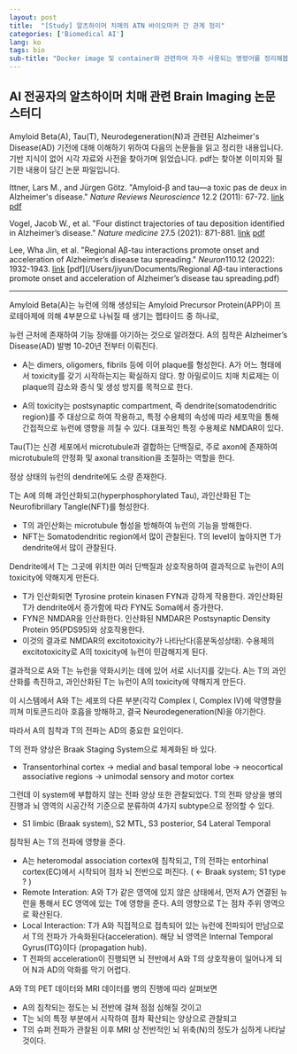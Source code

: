 ```yaml
---
layout: post
title:  "[Study] 알츠하이머 치매의 ATN 바이오마커 간 관계 정리"
categories: ['Biomedical AI']
lang: ko
tags: bio
sub-title: "Docker image 및 container와 관련하여 자주 사용되는 명령어를 정리해봅니다."
---
```



## AI 전공자의 알츠하이머 치매 관련 Brain Imaging 논문 스터디

Amyloid Beta(A), Tau(T), Neurodegeneration(N)과 관련된 Alzheimer's Disease(AD) 기전에 대해 이해하기 위하여 다음의 논문들을 읽고 정리한 내용입니다. 기반 지식이 없어 시각 자료와 사전을 찾아가며 읽었습니다. pdf는 찾아본 이미지와 필기한 내용이 담긴 논문 파일입니다.

Ittner, Lars M., and Jürgen Götz. "Amyloid-β and tau—a toxic pas de deux in Alzheimer's disease." *Nature Reviews Neuroscience* 12.2 (2011): 67-72. [link](https://www.nature.com/articles/nrn2967) [pdf](/Users/jiyun/Documents/nrn2967.pdf)

Vogel, Jacob W., et al. "Four distinct trajectories of tau deposition identified in Alzheimer’s disease." *Nature medicine* 27.5 (2021): 871-881. [link](https://www.nature.com/articles/s41591-021-01309-6) [pdf](/Users/jiyun/Documents/s41591-021-01309-6.pdf)

Lee, Wha Jin, et al. "Regional Aβ-tau interactions promote onset and acceleration of Alzheimer’s disease tau spreading." *Neuron*110.12 (2022): 1932-1943. [link](https://pubmed.ncbi.nlm.nih.gov/35443153/) [pdf](/Users/jiyun/Documents/Regional Aβ-tau interactions promote onset and acceleration of Alzheimer’s disease tau spreading.pdf)



-----



Amyloid Beta(A)는 뉴런에 의해 생성되는 Amyloid Precursor Protein(APP)이 프로테아제에 의해 4부분으로 나눠질 때 생기는 펩타이드 중 하나로, 

뉴런 근처에 존재하여 기능 장애를 야기하는 것으로 알려졌다. A의 침착은 Alzheimer’s Disease(AD) 발병 10-20년 전부터 이뤄진다.

- A는 dimers, oligomers, fibrils 등에 이어 plaque를 형성한다. A가 어느 형태에서 toxicity를 갖기 시작하는지는 확실하지 않다. 항 아밀로이드 치매 치료제는 이 plaque의 감소와 증식 및 생성 방지를 목적으로 한다. 

- A의 toxicity는 postsynaptic compartment, 즉 dendrite(somatodendritic region)를 주 대상으로 하여 작용하고, 특정 수용체의 속성에 따라 세포막을 통해 간접적으로 뉴런에 영향을 끼칠 수 있다. 대표적인 특정 수용체로 NMDAR이 있다.  



Tau(T)는 신경 세포에서 microtubule과 결합하는 단백질로, 주로 axon에 존재하여 microtubule의 안정화 및 axonal transition을 조절하는 역할을 한다. 

정상 상태의 뉴런의 dendrite에도 소량 존재한다.

T는 A에 의해 과인산화되고(hyperphosphorylated Tau), 과인산화된 T는 Neurofibrillary Tangle(NFT)를 형성한다. 

- T의 과인산화는 microtubule 형성을 방해하여 뉴런의 기능을 방해한다.
- NFT는 Somatodendritic region에서 많이 관찰된다. T의 level이 높아지면 T가 dendrite에서 많이 관찰된다. 



Dendrite에서 T는 그곳에 위치한 여러 단백질과 상호작용하여 결과적으로 뉴런이 A의 toxicity에 약해지게 만든다.

- T가 인산화되면 Tyrosine protein kinasen FYN과 강하게 작용한다. 과인산화된 T가 dendrite에서 증가함에 따라 FYN도 Soma에서 증가한다.
- FYN은 NMDAR을 인산화한다. 인산화된 NMDAR은 Postsynaptic Density Protein 95(PDS95)와 상호작용한다.
- 이것의 결과로 NMDAR의 excitotoxicity가 나타난다(흥분독성상태). 수용체의 excitotoxicity로 A의 toxicity에 뉴런이 민감해지게 된다.  


  
결과적으로 A와 T는 뉴런을 약화시키는 데에 있어 서로 시너지를 갖는다. A는 T의 과인산화를 촉진하고, 과인산화된 T는 뉴런이 A의 toxicity에 약해지게 만든다. 

이 시스템에서 A와 T는 세포의 다른 부분(각각 Complex I, Complex IV)에 악영향을 끼쳐 미토콘드리아 호흡을 방해하고, 결국 Neurodegeneration(N)을 야기한다.

따라서 A의 침착과 T의 전파는 AD의 중요한 요인이다. 


  
T의 전파 양상은 Braak Staging System으로 체계화된 바 있다.

- Transentorhinal cortex → medial and basal temporal lobe → neocortical associative regions → unimodal sensory and motor cortex

그런데 이 system에 부합하지 않는 전파 양상 또한 관찰되었다. T의 전파 양상을 병의 진행과 뇌 영역의 시공간적 기준으로 분류하여 4가지 subtype으로 정의할 수 있다. 

- S1 limbic (Braak system), S2 MTL, S3 posterior, S4 Lateral Temporal 



침착된 A는 T의 전파에 영향을 준다. 

- A는 heteromodal association cortex에 침착되고, T의 전파는 entorhinal cortex(EC)에서 시작되어 점차 뇌 전반으로 퍼진다. ( ← Braak system; S1 type ? ) 
- Remote Interation: A와 T가 같은 영역에 있지 않은 상태에서, 먼저 A가 연결된 뉴런을 통해서 EC 영역에 있는 T에 영향을 준다. A의 영향으로 T는 점차 주위 영역으로 확산된다.
- Local Interaction: T가 A와 직접적으로 접촉되어 있는 뉴런에 전파되어 만남으로서 T의 전파가 가속화된다(acceleration). 해당 뇌 영역은 Internal Temporal Gyrus(ITG)이다 (propagation hub).
- T 전파의 acceleration이 진행되면 뇌 전반에서 A와 T의 상호작용이 일어나게 되어 N과 AD의 악화를 막기 어렵다. 



A와 T의 PET 데이터와 MRI 데이터를 병의 진행에 따라 살펴보면

- A의 침착되는 정도는 뇌 전반에 걸쳐 점점 심해질 것이고
- T는 뇌의 특정 부분에서 시작하여 점차 확산되는 양상으로 관찰되고
- T의 슈퍼 전파가 관찰된 이후 MRI 상 전반적인 뇌 위축(N)의 정도가 심하게 나타날 것이다.



